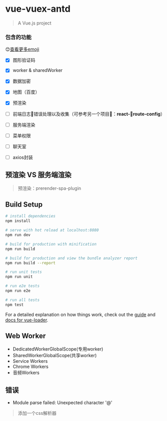 # vue-vuex-antd

> A Vue.js project
### 包含的功能
:blush:[查看更多emoji](https://github.com/guodongxiaren/README/blob/master/emoji.md)
+ [x] 图形验证码
+ [x] worker & sharedWorker
+ [x] 数据加密
+ [x] 地图（百度）
+ [x] 预渲染
+ [ ] 前端日志错误处理以及收集（可参考另一个项目：**react-route-config**）
+ [ ] 服务端渲染
+ [ ] 菜单权限
+ [ ] 聊天室
+ [ ] axios封装


## 预渲染 VS 服务端渲染

> 预渲染：prerender-spa-plugin


## Build Setup

``` bash
# install dependencies
npm install

# serve with hot reload at localhost:8080
npm run dev

# build for production with minification
npm run build

# build for production and view the bundle analyzer report
npm run build --report

# run unit tests
npm run unit

# run e2e tests
npm run e2e

# run all tests
npm test
```

For a detailed explanation on how things work, check out the [guide](http://vuejs-templates.github.io/webpack/) and [docs for vue-loader](http://vuejs.github.io/vue-loader).

## Web Worker
+ DedicatedWorkerGlobalScope(专用worker)
+ SharedWorkerGlobalScope(共享worker)
+ Service Workers
+ Chrome Workers
+ 音频Workers


## 错误
+ Module parse failed: Unexpected character '@'
> 添加一个css解析器

